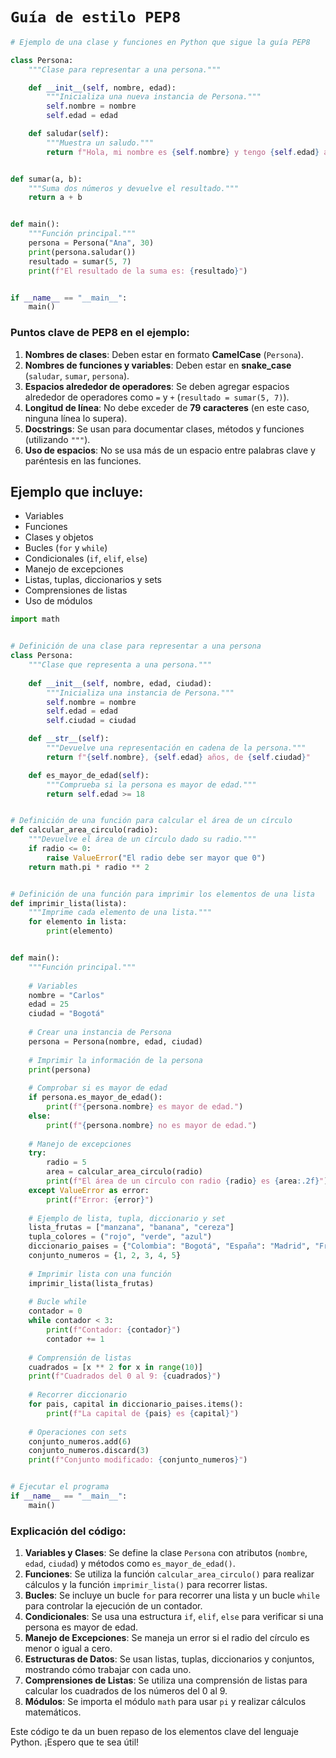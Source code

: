 # `Guía de estilo PEP8`

```python
# Ejemplo de una clase y funciones en Python que sigue la guía PEP8

class Persona:
    """Clase para representar a una persona."""

    def __init__(self, nombre, edad):
        """Inicializa una nueva instancia de Persona."""
        self.nombre = nombre
        self.edad = edad

    def saludar(self):
        """Muestra un saludo."""
        return f"Hola, mi nombre es {self.nombre} y tengo {self.edad} años."


def sumar(a, b):
    """Suma dos números y devuelve el resultado."""
    return a + b


def main():
    """Función principal."""
    persona = Persona("Ana", 30)
    print(persona.saludar())
    resultado = sumar(5, 7)
    print(f"El resultado de la suma es: {resultado}")


if __name__ == "__main__":
    main()
```

### Puntos clave de PEP8 en el ejemplo:
1. **Nombres de clases**: Deben estar en formato **CamelCase** (`Persona`).
2. **Nombres de funciones y variables**: Deben estar en **snake_case** (`saludar`, `sumar`, `persona`).
3. **Espacios alrededor de operadores**: Se deben agregar espacios alrededor de operadores como `=` y `+` (`resultado = sumar(5, 7)`).
4. **Longitud de línea**: No debe exceder de **79 caracteres** (en este caso, ninguna línea lo supera).
5. **Docstrings**: Se usan para documentar clases, métodos y funciones (utilizando `"""`).
6. **Uso de espacios**: No se usa más de un espacio entre palabras clave y paréntesis en las funciones.


## Ejemplo que incluye:

- Variables
- Funciones
- Clases y objetos
- Bucles (`for` y `while`)
- Condicionales (`if`, `elif`, `else`)
- Manejo de excepciones
- Listas, tuplas, diccionarios y sets
- Comprensiones de listas
- Uso de módulos

```python
import math


# Definición de una clase para representar a una persona
class Persona:
    """Clase que representa a una persona."""
    
    def __init__(self, nombre, edad, ciudad):
        """Inicializa una instancia de Persona."""
        self.nombre = nombre
        self.edad = edad
        self.ciudad = ciudad

    def __str__(self):
        """Devuelve una representación en cadena de la persona."""
        return f"{self.nombre}, {self.edad} años, de {self.ciudad}"

    def es_mayor_de_edad(self):
        """Comprueba si la persona es mayor de edad."""
        return self.edad >= 18


# Definición de una función para calcular el área de un círculo
def calcular_area_circulo(radio):
    """Devuelve el área de un círculo dado su radio."""
    if radio <= 0:
        raise ValueError("El radio debe ser mayor que 0")
    return math.pi * radio ** 2


# Definición de una función para imprimir los elementos de una lista
def imprimir_lista(lista):
    """Imprime cada elemento de una lista."""
    for elemento in lista:
        print(elemento)


def main():
    """Función principal."""
    
    # Variables
    nombre = "Carlos"
    edad = 25
    ciudad = "Bogotá"
    
    # Crear una instancia de Persona
    persona = Persona(nombre, edad, ciudad)
    
    # Imprimir la información de la persona
    print(persona)
    
    # Comprobar si es mayor de edad
    if persona.es_mayor_de_edad():
        print(f"{persona.nombre} es mayor de edad.")
    else:
        print(f"{persona.nombre} no es mayor de edad.")
    
    # Manejo de excepciones
    try:
        radio = 5
        area = calcular_area_circulo(radio)
        print(f"El área de un círculo con radio {radio} es {area:.2f}")
    except ValueError as error:
        print(f"Error: {error}")
    
    # Ejemplo de lista, tupla, diccionario y set
    lista_frutas = ["manzana", "banana", "cereza"]
    tupla_colores = ("rojo", "verde", "azul")
    diccionario_paises = {"Colombia": "Bogotá", "España": "Madrid", "Francia": "París"}
    conjunto_numeros = {1, 2, 3, 4, 5}
    
    # Imprimir lista con una función
    imprimir_lista(lista_frutas)
    
    # Bucle while
    contador = 0
    while contador < 3:
        print(f"Contador: {contador}")
        contador += 1
    
    # Comprensión de listas
    cuadrados = [x ** 2 for x in range(10)]
    print(f"Cuadrados del 0 al 9: {cuadrados}")
    
    # Recorrer diccionario
    for pais, capital in diccionario_paises.items():
        print(f"La capital de {pais} es {capital}")
    
    # Operaciones con sets
    conjunto_numeros.add(6)
    conjunto_numeros.discard(3)
    print(f"Conjunto modificado: {conjunto_numeros}")


# Ejecutar el programa
if __name__ == "__main__":
    main()
```

### Explicación del código:
1. **Variables y Clases**: Se define la clase `Persona` con atributos (`nombre`, `edad`, `ciudad`) y métodos como `es_mayor_de_edad()`.
2. **Funciones**: Se utiliza la función `calcular_area_circulo()` para realizar cálculos y la función `imprimir_lista()` para recorrer listas.
3. **Bucles**: Se incluye un bucle `for` para recorrer una lista y un bucle `while` para controlar la ejecución de un contador.
4. **Condicionales**: Se usa una estructura `if`, `elif`, `else` para verificar si una persona es mayor de edad.
5. **Manejo de Excepciones**: Se maneja un error si el radio del círculo es menor o igual a cero.
6. **Estructuras de Datos**: Se usan listas, tuplas, diccionarios y conjuntos, mostrando cómo trabajar con cada uno.
7. **Comprensiones de Listas**: Se utiliza una comprensión de listas para calcular los cuadrados de los números del 0 al 9.
8. **Módulos**: Se importa el módulo `math` para usar `pi` y realizar cálculos matemáticos.

Este código te da un buen repaso de los elementos clave del lenguaje Python. ¡Espero que te sea útil!